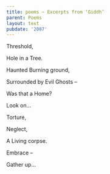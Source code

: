 ```yaml
---
title: poems ~ Excerpts from ‘Giddh’
parent: Poems
layout: text
pubdate: '2007'
---
```

Threshold,

Hole in a Tree.

Haunted Burning ground,

Surrounded by Evil Ghosts –

Was that a Home?

Look on…

Torture,

Neglect,

A Living corpse.

Embrace –

Gather up…
